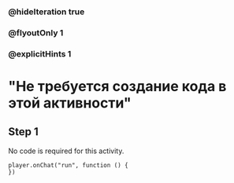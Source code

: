 ### @hideIteration true 
### @flyoutOnly 1
### @explicitHints 1


# "Не требуется создание кода в этой активности"
## Step 1
No code is required for this activity. 

```template
player.onChat("run", function () {
})
```

